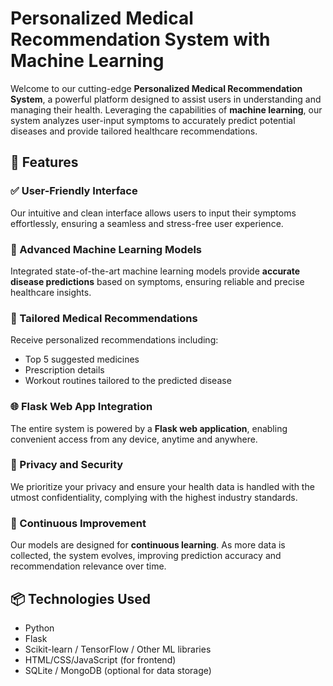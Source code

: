 # Personalized Medical Recommendation System with Machine Learning

Welcome to our cutting-edge **Personalized Medical Recommendation System**, a powerful platform designed to assist users in understanding and managing their health. Leveraging the capabilities of **machine learning**, our system analyzes user-input symptoms to accurately predict potential diseases and provide tailored healthcare recommendations.

## 🚀 Features

### ✅ User-Friendly Interface
Our intuitive and clean interface allows users to input their symptoms effortlessly, ensuring a seamless and stress-free user experience.

### 🤖 Advanced Machine Learning Models
Integrated state-of-the-art machine learning models provide **accurate disease predictions** based on symptoms, ensuring reliable and precise healthcare insights.

### 💊 Tailored Medical Recommendations
Receive personalized recommendations including:
- Top 5 suggested medicines
- Prescription details
- Workout routines tailored to the predicted disease

### 🌐 Flask Web App Integration
The entire system is powered by a **Flask web application**, enabling convenient access from any device, anytime and anywhere.

### 🔐 Privacy and Security
We prioritize your privacy and ensure your health data is handled with the utmost confidentiality, complying with the highest industry standards.

### 🔄 Continuous Improvement
Our models are designed for **continuous learning**. As more data is collected, the system evolves, improving prediction accuracy and recommendation relevance over time.

## 📦 Technologies Used
- Python
- Flask
- Scikit-learn / TensorFlow / Other ML libraries
- HTML/CSS/JavaScript (for frontend)
- SQLite / MongoDB (optional for data storage)

